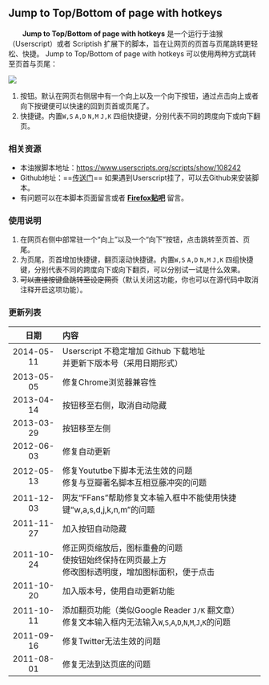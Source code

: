 ## Jump to Top/Bottom of page with hotkeys

　　**Jump to Top/Bottom of page with hotkeys** 是一个运行于油猴（Userscript）或者 Scriptish 扩展下的脚本，旨在让网页的页首与页尾跳转更轻松、快捷。 Jump to Top/Bottom of page with hotkeys 可以使用两种方式跳转至页首与页尾：

![](http://s3.amazonaws.com/uso_ss/15680/large.png)

1. 按钮。默认在网页右侧居中有一个向上以及一个向下按钮，通过点击向上或者向下按键便可以快速的回到页首或页尾了。
2. 快捷键。内置`W,S` `A,D` `N,M` `J,K` 四组快捷键，分别代表不同的跨度向下或向下翻页。

### 相关资源

- 本油猴脚本地址：https://www.userscripts.org/scripts/show/108242
- Github地址：==[传送门](https://github.com/duola/gm_script/blob/master/Jump_to_top_bottom_of_page_with_hotkeys/jumptotopbottomofpagewithhotkeys.user.js)== 如果遇到Userscript挂了，可以去Github来安装脚本。
- 有问题可以在本脚本页面留言或者 [**Firefox贴吧**](http://tieba.baidu.com/f?kw=firefox) 留言。

### 使用说明　

1. 在网页右侧中部常驻一个“向上”以及一个“向下”按钮，点击跳转至页首、页尾。
2. 为页尾，页首增加快捷键，翻页滚动快捷键。内置`W,S` `A,D` `N,M` `J,K` 四组快捷键，分别代表不同的跨度向下或向下翻页，可以分别试一试是什么效果。
3. <del>可以直接按键盘跳转至设定网页</del>（默认关闭这功能，你也可以在源代码中取消注释开启这项功能）。

### 更新列表

日期|内容 
:----------:|:--------
2014-05-11|Userscript 不稳定增加 Github 下载地址<br>并更新下版本号（采用日期形式）
2013-05-05|修复Chrome浏览器兼容性      
2013-04-14|按钮移至右侧，取消自动隐藏
2013-03-29|按钮移至左侧
2012-06-03|修复自动更新
2012-05-13|修复Yoututbe下脚本无法生效的问题<br>修复与豆瓣著名脚本互相豆藤冲突的问题
2011-12-03|网友“FFans”帮助修复文本输入框中不能使用快捷键“w,a,s,d,j,k,n,m”的问题
2011-11-27|加入按钮自动隐藏
2011-10-24|修正网页缩放后，图标重叠的问题<br>使按钮始终保持在网页最上方<br>修改图标透明度，增加图标面积，便于点击
2011-10-20|加入版本号，使用自动更新功能
2011-10-11|添加翻页功能（类似Google Reader `J/K` 翻文章）<br>修复文本输入框内无法输入`W`,`S`,`A`,`D`,`N`,`M`,`J`,`K`的问题
2011-09-16|修复Twitter无法生效的问题
2011-08-01|修复无法到达页底的问题